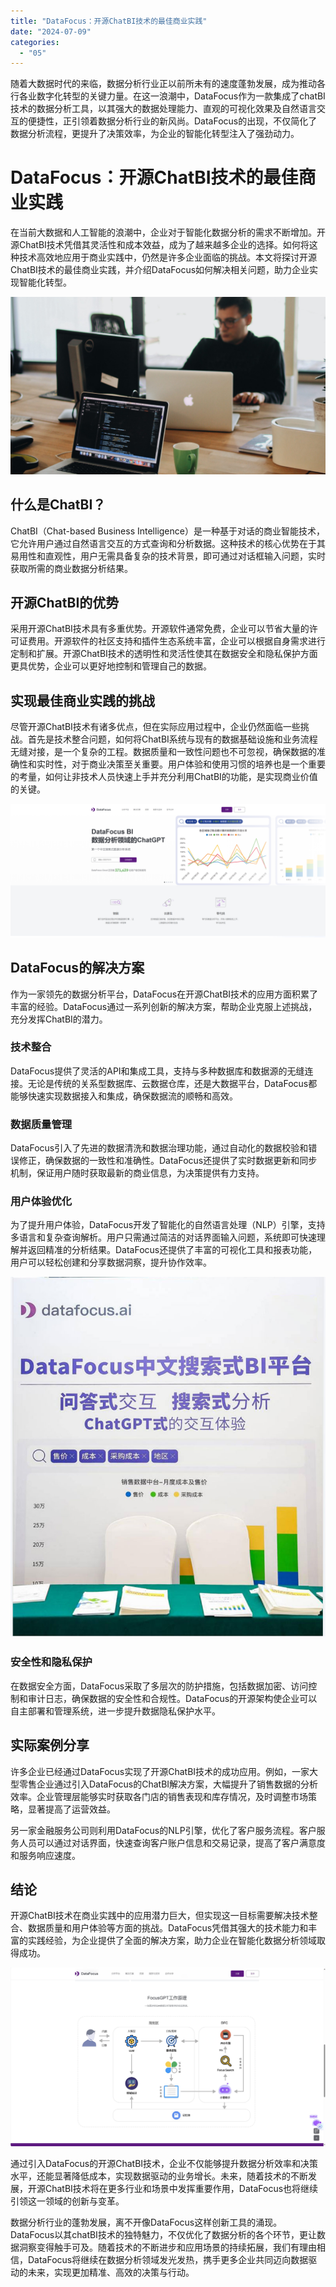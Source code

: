 ```yaml
---
title: "DataFocus：开源ChatBI技术的最佳商业实践"
date: "2024-07-09"
categories: 
  - "05"
---
```


随着大数据时代的来临，数据分析行业正以前所未有的速度蓬勃发展，成为推动各行各业数字化转型的关键力量。在这一浪潮中，DataFocus作为一款集成了chatBI技术的数据分析工具，以其强大的数据处理能力、直观的可视化效果及自然语言交互的便捷性，正引领着数据分析行业的新风尚。DataFocus的出现，不仅简化了数据分析流程，更提升了决策效率，为企业的智能化转型注入了强劲动力。

# DataFocus：开源ChatBI技术的最佳商业实践

在当前大数据和人工智能的浪潮中，企业对于智能化数据分析的需求不断增加。开源ChatBI技术凭借其灵活性和成本效益，成为了越来越多企业的选择。如何将这种技术高效地应用于商业实践中，仍然是许多企业面临的挑战。本文将探讨开源ChatBI技术的最佳商业实践，并介绍DataFocus如何解决相关问题，助力企业实现智能化转型。

![](images/1690449111-pexels-djordje-petrovic-2102416-scaled.jpg)

## 什么是ChatBI？

ChatBI（Chat-based Business Intelligence）是一种基于对话的商业智能技术，它允许用户通过自然语言交互的方式查询和分析数据。这种技术的核心优势在于其易用性和直观性，用户无需具备复杂的技术背景，即可通过对话框输入问题，实时获取所需的商业数据分析结果。

## 开源ChatBI的优势

采用开源ChatBI技术具有多重优势。开源软件通常免费，企业可以节省大量的许可证费用。开源软件的社区支持和插件生态系统丰富，企业可以根据自身需求进行定制和扩展。开源ChatBI技术的透明性和灵活性使其在数据安全和隐私保护方面更具优势，企业可以更好地控制和管理自己的数据。

## 实现最佳商业实践的挑战

尽管开源ChatBI技术有诸多优点，但在实际应用过程中，企业仍然面临一些挑战。首先是技术整合问题，如何将ChatBI系统与现有的数据基础设施和业务流程无缝对接，是一个复杂的工程。数据质量和一致性问题也不可忽视，确保数据的准确性和实时性，对于商业决策至关重要。用户体验和使用习惯的培养也是一个重要的考量，如何让非技术人员快速上手并充分利用ChatBI的功能，是实现商业价值的关键。

![](images/1685086845-微信截图_20230526103410.png)

## DataFocus的解决方案

作为一家领先的数据分析平台，DataFocus在开源ChatBI技术的应用方面积累了丰富的经验。DataFocus通过一系列创新的解决方案，帮助企业克服上述挑战，充分发挥ChatBI的潜力。

### 技术整合

DataFocus提供了灵活的API和集成工具，支持与多种数据库和数据源的无缝连接。无论是传统的关系型数据库、云数据仓库，还是大数据平台，DataFocus都能够快速实现数据接入和集成，确保数据流的顺畅和高效。

### 数据质量管理

DataFocus引入了先进的数据清洗和数据治理功能，通过自动化的数据校验和错误修正，确保数据的一致性和准确性。DataFocus还提供了实时数据更新和同步机制，保证用户随时获取最新的商业信息，为决策提供有力支持。

### 用户体验优化

为了提升用户体验，DataFocus开发了智能化的自然语言处理（NLP）引擎，支持多语言和复杂查询解析。用户只需通过简洁的对话界面输入问题，系统即可快速理解并返回精准的分析结果。DataFocus还提供了丰富的可视化工具和报表功能，用户可以轻松创建和分享数据洞察，提升协作效率。

![](images/1684995450-DataFocus展位.jpg)

### 安全性和隐私保护

在数据安全方面，DataFocus采取了多层次的防护措施，包括数据加密、访问控制和审计日志，确保数据的安全性和合规性。DataFocus的开源架构使企业可以自主部署和管理系统，进一步提升数据隐私保护水平。

## 实际案例分享

许多企业已经通过DataFocus实现了开源ChatBI技术的成功应用。例如，一家大型零售企业通过引入DataFocus的ChatBI解决方案，大幅提升了销售数据的分析效率。企业管理层能够实时获取各门店的销售表现和库存情况，及时调整市场策略，显著提高了运营效益。

另一家金融服务公司则利用DataFocus的NLP引擎，优化了客户服务流程。客户服务人员可以通过对话界面，快速查询客户账户信息和交易记录，提高了客户满意度和服务响应速度。

## 结论

开源ChatBI技术在商业实践中的应用潜力巨大，但实现这一目标需要解决技术整合、数据质量和用户体验等方面的挑战。DataFocus凭借其强大的技术能力和丰富的实践经验，为企业提供了全面的解决方案，助力企业在智能化数据分析领域取得成功。

![](images/1718777737-focusGPT-scaled.jpg)

通过引入DataFocus的开源ChatBI技术，企业不仅能够提升数据分析效率和决策水平，还能显著降低成本，实现数据驱动的业务增长。未来，随着技术的不断发展，开源ChatBI技术将在更多行业和场景中发挥重要作用，DataFocus也将继续引领这一领域的创新与变革。

数据分析行业的蓬勃发展，离不开像DataFocus这样创新工具的涌现。DataFocus以其chatBI技术的独特魅力，不仅优化了数据分析的各个环节，更让数据洞察变得触手可及。随着技术的不断进步和应用场景的持续拓展，我们有理由相信，DataFocus将继续在数据分析领域发光发热，携手更多企业共同迈向数据驱动的未来，实现更加精准、高效的决策与行动。
